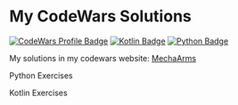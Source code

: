 # My CodeWars Solutions
[![CodeWars Profile Badge](https://www.codewars.com/users/MechaArms/badges/micro)](https://www.codewars.com/users/MechaArms)
[![Kotlin Badge](https://img.shields.io/badge/Kotlin-v1.5-884dff?style=flat-square&logo=Kotlin)](https://kotlinlang.org)
[![Python Badge](https://img.shields.io/badge/Python-v3.10-0077B5?style=flat-square&logo=Python)](https://www.python.org)

My solutions in my codewars website: [MechaArms](https://www.codewars.com/users/MechaArms)
<p>Python Exercises</p>
<p>Kotlin Exercises</p>
